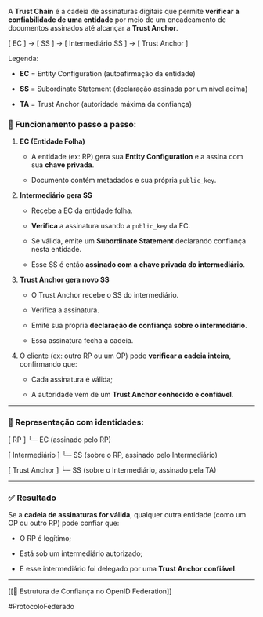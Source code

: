 
A **Trust Chain** é a cadeia de assinaturas digitais que permite **verificar a confiabilidade de uma entidade** por meio de um encadeamento de documentos assinados até alcançar a **Trust Anchor**.

[ EC ] → [ SS ] → [ Intermediário SS ] → [ Trust Anchor ]

Legenda:

- **EC** = Entity Configuration (autoafirmação da entidade)
    
- **SS** = Subordinate Statement (declaração assinada por um nível acima)
    
- **TA** = Trust Anchor (autoridade máxima da confiança)

### 🔐 Funcionamento passo a passo:

1. **EC (Entidade Folha)**
    
    - A entidade (ex: RP) gera sua **Entity Configuration** e a assina com sua **chave privada**.
        
    - Documento contém metadados e sua própria `public_key`.
        
2. **Intermediário gera SS**
    
    - Recebe a EC da entidade folha.
        
    - **Verifica** a assinatura usando a `public_key` da EC.
        
    - Se válida, emite um **Subordinate Statement** declarando confiança nesta entidade.
        
    - Esse SS é então **assinado com a chave privada do intermediário**.
        
3. **Trust Anchor gera novo SS**
    
    - O Trust Anchor recebe o SS do intermediário.
        
    - Verifica a assinatura.
        
    - Emite sua própria **declaração de confiança sobre o intermediário**.
        
    - Essa assinatura fecha a cadeia.
        
4. O cliente (ex: outro RP ou um OP) pode **verificar a cadeia inteira**, confirmando que:
    
    - Cada assinatura é válida;
        
    - A autoridade vem de um **Trust Anchor conhecido e confiável**.
        

---

### 🧪 Representação com identidades:

[ RP ]
 └─ EC (assinado pelo RP)

[ Intermediário ]
 └─ SS (sobre o RP, assinado pelo Intermediário)

[ Trust Anchor ]
 └─ SS (sobre o Intermediário, assinado pela TA)
 
---

### ✅ Resultado

Se a **cadeia de assinaturas for válida**, qualquer outra entidade (como um OP ou outro RP) pode confiar que:

- O RP é legítimo;
    
- Está sob um intermediário autorizado;
    
- E esse intermediário foi delegado por uma **Trust Anchor confiável**.


---

[[🔐 Estrutura de Confiança no OpenID Federation]]

#ProtocoloFederado 